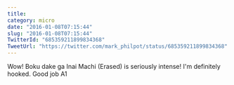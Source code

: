 ```yaml
---
title: 
category: micro
date: "2016-01-08T07:15:44"
slug: "2016-01-08T07:15:44"
TwitterId: "685359211899834368"
TweetUrl: "https://twitter.com/mark_philpot/status/685359211899834368"
---
```


Wow! Boku dake ga Inai Machi (Erased) is seriously intense! I'm definitely
hooked. Good job A1
